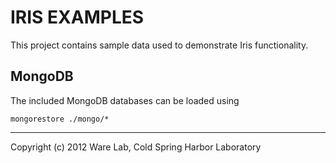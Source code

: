 IRIS EXAMPLES
=============
This project contains sample data used to demonstrate Iris functionality.

MongoDB
-------
The included MongoDB databases can be loaded using

    mongorestore ./mongo/*

---
Copyright (c) 2012 Ware Lab, Cold Spring Harbor Laboratory
